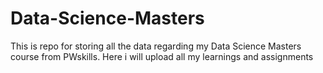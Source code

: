 # Data-Science-Masters
This is repo for storing all the data regarding my Data Science Masters course from PWskills. Here i will upload all my learnings and assignments
